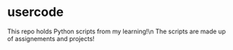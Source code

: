 # usercode
This repo holds Python scripts from my learning!\n
The scripts are made up of assignements and projects!
